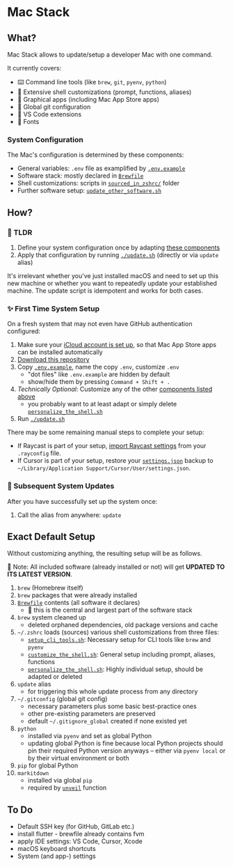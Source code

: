 # Mac Stack

## What?

Mac Stack allows to update/setup a developer Mac with one command.

It currently covers:
  * ⌨️ Command line tools (like `brew`, `git`, `pyenv`, `python`)
  * 🔧 Extensive shell customizations (prompt, functions, aliases)
  * 🍏 Graphical apps (including Mac App Store apps)
  * 🐙 Global git configuration
  * 🧩 VS Code extensions
  * 📰 Fonts

### System Configuration

The Mac's configuration is determined by these components:
* General variables: `.env` file as examplified by [`.env.example`](.env.example)
* Software stack: mostly declared in [`Brewfile`](Brewfile)
* Shell customizations: scripts in [`sourced_in_zshrc/`](scripts/sourced_in_zshrc) folder
* Further software setup: [`update_other_software.sh`](scripts/update_other_software.sh)

## How?

### 🎯 TLDR

   1. Define your system configuration once by adapting [these components](#system-configuration)
   2. Apply that configuration by running [`./update.sh`](update.sh) (directly or via `update` alias)
   
It's irrelevant whether you've just installed macOS and need to set up this new machine or whether you want to repeatedly update your established machine. The update script is idempotent and works for both cases.

### ✨ First Time System Setup

On a fresh system that may not even have GitHub authentication configured:

1. Make sure your [iCloud account is set up](https://support.apple.com/en-us/102314), so that Mac App Store apps can be installed automatically
2. [Download this repository](https://github.com/codeface-io/mac-stack/archive/refs/heads/master.zip)
3. Copy [`.env.example`](.env.example), name the copy `.env`, customize `.env`
   - "dot files" like `.env.example` are hidden by default
   - show/hide them by pressing `Command + Shift + .`
4. _Technically Optional_: Customize any of the other [components listed above](#system-configuration)
   - you probably want to at least adapt or simply delete [`personalize_the_shell.sh`](scripts/sourced_in_zshrc/personalize_the_shell.sh)
5. Run [`./update.sh`](update.sh)

There may be some remaining manual steps to complete your setup:

* If Raycast is part of your setup, [import Raycast settings](raycast/README.md#setup) from your `.rayconfig` file.
* If Cursor is part of your setup, restore your [`settings.json`](cursor/settings.json) backup to `~/Library/Application Support/Cursor/User/settings.json`.

### 🧼 Subsequent System Updates

After you have successfully set up the system once:

1. Call the alias from anywhere: `update`

## Exact Default Setup

Without customizing anything, the resulting setup will be as follows.

🧼 Note: All included software (already installed or not) will get **UPDATED TO ITS LATEST VERSION**.

1. `brew` (Homebrew itself)
2. `brew` packages that were already installed
3. [`Brewfile`](Brewfile) contents (all software it declares)
   - 🎯 this is the central and largest part of the software stack
4. `brew` system cleaned up
   - deleted orphaned dependencies, old package versions and cache
5. `~/.zshrc` loads (sources) various shell customizations from three files:
   - [`setup_cli_tools.sh`](scripts/sourced_in_zshrc/setup_cli_tools.sh): Necessary setup for CLI tools like `brew` and `pyenv`
   - [`customize_the_shell.sh`](scripts/sourced_in_zshrc/customize_the_shell.sh): General setup including prompt, aliases, functions
   - [`personalize_the_shell.sh`](scripts/sourced_in_zshrc/personalize_the_shell.sh): Highly individual setup, should be adapted or deleted
6. `update` alias
   - for triggering this whole update process from any directory
7. `~/.gitconfig` (global git config)
   - necessary parameters plus some basic best-practice ones
   - other pre-existing parameters are preserved
   - default `~/.gitignore_global` created if none existed yet
8. `python`
   - installed via `pyenv` and set as global Python
   - updating global Python is fine because local Python projects should pin their required Python version anyways – either via `pyenv local` or by their virtual environment or both
9. `pip` for global Python
10. `markitdown`
    - installed via global `pip`
    - required by [`unveil`](scripts/sourced_in_zshrc/customize_the_shell.sh) function

## To Do

* Default SSH key (for GitHub, GitLab etc.)
* install flutter - brewfile already contains fvm
* apply IDE settings: VS Code, Cursor, Xcode
* macOS keyboard shortcuts
* System (and app-) settings